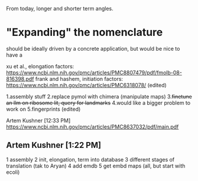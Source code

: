 
From today, longer and shorter term angles.

# "Expanding" the nomenclature

 should be ideally driven by a concrete application, but would be nice to have a 


xu et al., elongation factors: https://www.ncbi.nlm.nih.gov/pmc/articles/PMC8807479/pdf/fmolb-08-816398.pdf
frank and hashem, initiation factors: https://www.ncbi.nlm.nih.gov/pmc/articles/PMC6318078/ (edited) 

1.assembly stuff
2.replace pymol with chimera (manipulate maps)
3.~~finetune an llm on ribosome lit, query for landmarks~~
4.would like a bigger problem to work on
5.fingerprints (edited) 

Artem Kushner  [12:33 PM]
https://www.ncbi.nlm.nih.gov/pmc/articles/PMC8637032/pdf/main.pdf

Artem Kushner  [1:22 PM]
--------------------
1 assembly
2 init, elongation, term into database
3 different stages of translation (tak to Aryan)
4 add emdb
5 get embd maps (all, but start with ecoli)